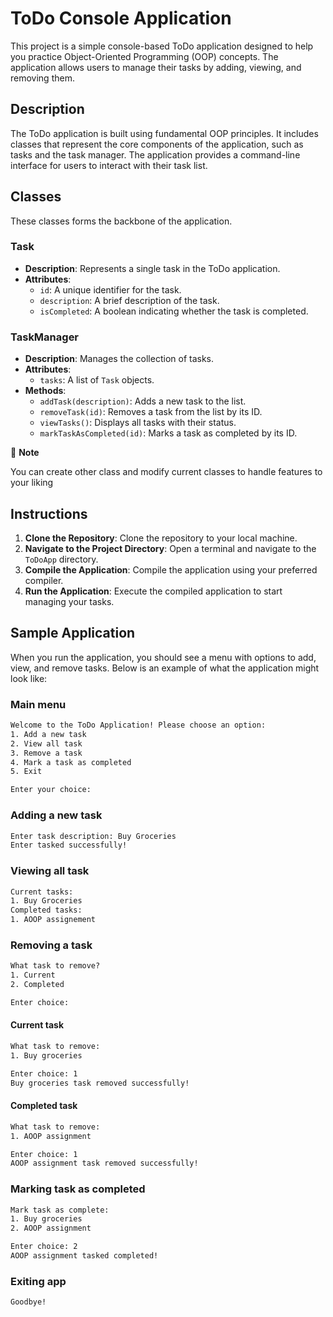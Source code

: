 # ToDo Console Application

This project is a simple console-based ToDo application designed to help you practice Object-Oriented Programming (OOP) concepts. The application allows users to manage their tasks by adding, viewing, and removing them.

## Description

The ToDo application is built using fundamental OOP principles. It includes classes that represent the core components of the application, such as tasks and the task manager. The application provides a command-line interface for users to interact with their task list.

## Classes

These classes forms the backbone of the application.
### Task
- **Description**: Represents a single task in the ToDo application.
- **Attributes**:
  - `id`: A unique identifier for the task.
  - `description`: A brief description of the task.
  - `isCompleted`: A boolean indicating whether the task is completed.

### TaskManager
- **Description**: Manages the collection of tasks.
- **Attributes**:
  - `tasks`: A list of `Task` objects.
- **Methods**:
  - `addTask(description)`: Adds a new task to the list.
  - `removeTask(id)`: Removes a task from the list by its ID.
  - `viewTasks()`: Displays all tasks with their status.
  - `markTaskAsCompleted(id)`: Marks a task as completed by its ID.

📌 **Note**

You can create other class and modify current classes to handle features to your liking
## Instructions

1. **Clone the Repository**: Clone the repository to your local machine.
2. **Navigate to the Project Directory**: Open a terminal and navigate to the `ToDoApp` directory.
3. **Compile the Application**: Compile the application using your preferred compiler.
4. **Run the Application**: Execute the compiled application to start managing your tasks.

## Sample Application

When you run the application, you should see a menu with options to add, view, and remove tasks. Below is an example of what the application might look like:

### Main menu
```cmd
Welcome to the ToDo Application! Please choose an option:
1. Add a new task
2. View all task
3. Remove a task
4. Mark a task as completed
5. Exit

Enter your choice: 
```
### Adding a new task
```cmd
Enter task description: Buy Groceries
Enter tasked successfully!
```
### Viewing all task
```cmd
Current tasks:
1. Buy Groceries
Completed tasks:
1. AOOP assignement
```
### Removing a task
```cmd
What task to remove?
1. Current
2. Completed

Enter choice: 
```
#### Current task
```cmd
What task to remove:
1. Buy groceries

Enter choice: 1
Buy groceries task removed successfully!
```
#### Completed task
```cmd
What task to remove:
1. AOOP assignment

Enter choice: 1
AOOP assignment task removed successfully!
```
### Marking task as completed
```cmd
Mark task as complete:
1. Buy groceries
2. AOOP assignment

Enter choice: 2
AOOP assignment tasked completed!
```
### Exiting app
```cmd
Goodbye!
```
